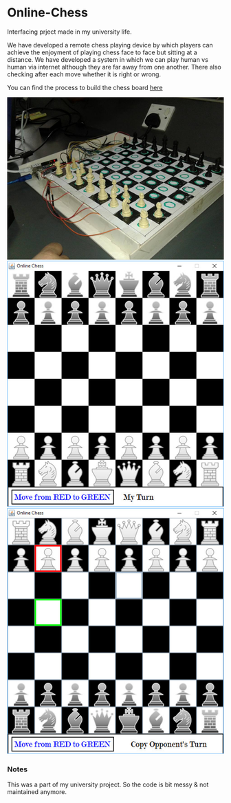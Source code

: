 # Online-Chess
Interfacing prject made in my university life.

We have developed a remote chess playing device by which players can achieve the enjoyment of playing chess face to face but 
sitting at a distance. We have developed a system in which we can play human vs human via internet although they are far away
from one another. There also checking after each move whether it is right or wrong.

You can find the process to build the chess board [here](/files/v1.4.pdf) 

![chessboard.jpg](/files/chessboard.jpg)
![1.jpg](/files/appinterface1.jpg)
![2.jpg](/files/appinterface2.jpg)


### Notes
This was a part of my university project. So the code is bit messy & not maintained anymore.
